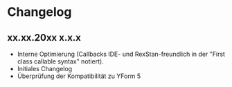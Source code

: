 # Changelog

## **xx.xx.20xx x.x.x**

- Interne Optimierung (Callbacks IDE- und RexStan-freundlich in der "First class callable syntax" notiert).
- Initiales Changelog
- Überprüfung der Kompatibilität zu YForm 5
